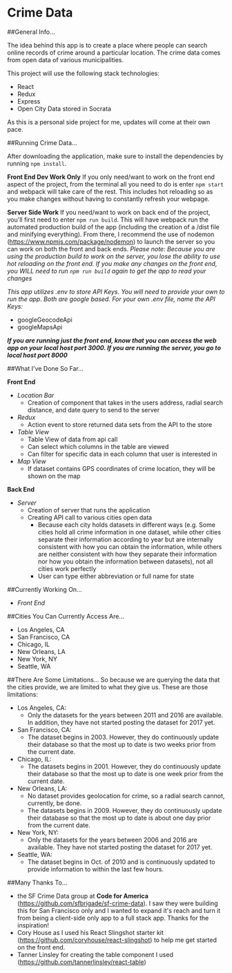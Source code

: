 # Crime Data

##General Info...

The idea behind this app is to create a place where people can search online records of crime around a particular location. The crime data comes from open data of various municipalities.

This project will use the following stack technologies:
  * React
  * Redux
  * Express
  * Open City Data stored in Socrata

As this is a personal side project for me, updates will come at their own pace.

##Running Crime Data...

After downloading the application, make sure to install the dependencies by running `npm install`.

**Front End Dev Work Only**
If you only need/want to work on the front end aspect of the project, from the terminal all you need to do is enter `npm start` and webpack will take care of the rest. This includes hot reloading so as you make changes without having to constantly refresh your webpage.

**Server Side Work**
If you need/want to work on back end of the project, you'll first need to enter `npm run build`. This will have webpack run the automated production build of the app (including the creation of a /dist file and minifying everything). From there, I recommend the use of nodemon (https://www.npmjs.com/package/nodemon) to launch the server so you can work on both the front and back ends. *Please note: Because you are using the production build to work on the server, you lose the ability to use hot reloading on the front end. If you make any changes on the front end, you WILL need to run `npm run build` again to get the app to read your changes*

*This app utilizes .env to store API Keys. You will need to provide your own to run the app. Both are google based. For your own .env file, name the API Keys:*
* googleGeocodeApi
* googleMapsApi

***If you are running just the front end, know that you can access the web app on your local host port 3000. If you are running the server, you go to local host port 8000***

##What I've Done So Far...

**Front End**
* *Location Bar*
  * Creation of component that takes in the users address, radial search distance, and date query to send to the server
* *Redux*
  * Action event to store returned data sets from the API to the store
* *Table View*
  * Table View of data from api call
  * Can select which columns in the table are viewed
  * Can filter for specific data in each column that user is interested in
* *Map View*
  * If dataset contains GPS coordinates of crime location, they will be shown on the map

**Back End**
* *Server*
  * Creation of server that runs the application
  * Creating API call to various cities open data
    * Because each city holds datasets in different ways (e.g. Some cities hold all crime information in one dataset, while other cities separate their information according to year but are internally consistent with how you can obtain the information, while others are neither consistent with how they separate their information nor how you obtain the information between datasets), not all cities work perfectly
    * User can type either abbreviation or full name for state

##Currently Working On...
* *Front End*
  

##Cities You Can Currently Access Are...
  * Los Angeles, CA
  * San Francisco, CA
  * Chicago, IL
  * New Orleans, LA
  * New York, NY
  * Seattle, WA

##There Are Some Limitations...
So because we are querying the data that the cities provide, we are limited to what they give us. These are those limitations:
  * Los Angeles, CA:
    * Only the datasets for the years between 2011 and 2016 are available. In addition, they have not started posting the dataset for 2017 yet.
  * San Francisco, CA:
    * The dataset begins in 2003. However, they do continuously update their database so that the most up to date is two weeks prior from the current date.
  * Chicago, IL:
    * The datasets begins in  2001. However, they do continuously update their database so that the most up to date is one week prior from the current date.
  * New Orleans, LA:
    * No dataset provides geolocation for crime, so a radial search cannot, currently, be done.
    * The datasets begins in  2009. However, they do continuously update their database so that the most up to date is about one day prior from the current date.
  * New York, NY:
    * Only the datasets for the years between 2006 and 2016 are available. They have not started posting the dataset for 2017 yet.
  * Seattle, WA:
    * The dataset begins in Oct. of 2010 and is continuously updated to provide information to within the last few hours.


##Many Thanks To...
  * the SF Crime Data group at **Code for America** (https://github.com/sfbrigade/sf-crime-data). I saw they were building this for San Francisco only and I wanted to expand it's reach and turn it from being a client-side only app to a full stack app. Thanks for the inspiration!
  * Cory House as I used his React Slingshot starter kit (https://github.com/coryhouse/react-slingshot) to help me get started on the front end.
  * Tanner Linsley for creating the table component I used (https://github.com/tannerlinsley/react-table)
